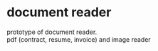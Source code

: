 
# document reader

prototype of document reader.
<br>
pdf (contract, resume, invoice) and image reader
